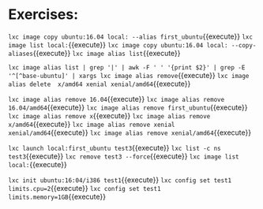 # Exercises:

`lxc image copy ubuntu:16.04 local: --alias first_ubuntu`{{execute}}
`lxc image list local:`{{execute}}
`lxc image copy ubuntu:16.04 local: --copy-aliases`{{execute}}
`lxc image alias list`{{execute}}

`lxc image alias list | grep '|' | awk -F ' ' '{print $2}' | grep -E '^[^base-ubuntu]' | xargs lxc image alias remove`{{execute}}
`lxc image alias delete  x/amd64 xenial xenial/amd64`{{execute}}

`lxc image alias remove 16.04`{{execute}}
`lxc image alias remove 16.04/amd64`{{execute}}
`lxc image alias remove first_ubuntu`{{execute}}
`lxc image alias remove x`{{execute}}
`lxc image alias remove x/amd64`{{execute}}
`lxc image alias remove xenial xenial/amd64`{{execute}}
`lxc image alias remove xenial/amd64`{{execute}}

`lxc launch local:first_ubuntu test3`{{execute}}
`lxc list -c ns test3`{{execute}}
`lxc remove test3 --force`{{execute}}
`lxc image list local:`{{execute}}

`lxc init ubuntu:16:04/i386 test1`{{execute}}
`lxc config set test1 limits.cpu=2`{{execute}}
`lxc config set test1 limits.memory=1GB`{{execute}}

